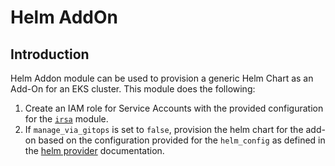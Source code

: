 # Helm AddOn

## Introduction

Helm Addon module can be used to provision a generic Helm Chart as an Add-On for an EKS cluster. This module does the following:

1. Create an IAM role for Service Accounts with the provided configuration for the [`irsa`](../../irsa/) module.
2. If `manage_via_gitops` is set to `false`, provision the helm chart for the add-on based on the configuration provided for the `helm_config` as defined in the [helm provider](https://registry.terraform.io/providers/hashicorp/helm/latest/docs) documentation.
